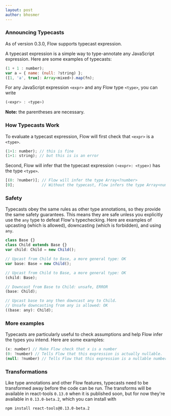 ```yaml
---
layout: post
author: bhosmer 
---
```


### Announcing Typecasts

As of version 0.3.0, Flow supports typecast expression.

A typecast expression is a simple way to type-annotate any JavaScript expression. Here are some examples of typecasts:

```JavaScript
(1 + 1 : number);
var a = { name: (null: ?string) };
([1, 'a', true]: Array<mixed>).map(fn);
```

For any JavaScript expression `<expr>` and any Flow type `<type>`, you can write

```JavaScript
(<expr> : <type>)
```

**Note:** the parentheses are necessary.

<!--truncate-->

### How Typecasts Work

To evaluate a typecast expression, Flow will first check that `<expr>` is a `<type>`. 

```JavaScript
(1+1: number); // this is fine
(1+1: string); // but this is is an error
```
 
Second, Flow will infer that the typecast expression `(<expr>: <type>)` has the type `<type>`. 

```JavaScript
[(0: ?number)]; // Flow will infer the type Array<?number>
[0];            // Without the typecast, Flow infers the type Array<number>
```

### Safety

Typecasts obey the same rules as other type annotations, so they provide the same safety guarantees. This means they are safe unless you explicitly use the `any` type to defeat Flow's typechecking. Here are examples of upcasting (which is allowed), downcasting (which is forbidden), and using `any`.

```JavaScript
class Base {}
class Child extends Base {}
var child: Child = new Child();

// Upcast from Child to Base, a more general type: OK
var base: Base = new Child(); 

// Upcast from Child to Base, a more general type: OK
(child: Base); 

// Downcast from Base to Child: unsafe, ERROR
(base: Child); 

// Upcast base to any then downcast any to Child.
// Unsafe downcasting from any is allowed: OK
((base: any): Child); 
```

### More examples

Typecasts are particularly useful to check assumptions and help Flow infer the types you intend. Here are some examples:

```JavaScript
(x: number) // Make Flow check that x is a number
(0: ?number) // Tells Flow that this expression is actually nullable.
(null: ?number) // Tells Flow that this expression is a nullable number.
```

### Transformations

Like type annotations and other Flow features, typecasts need to be transformed away before the code can be run. The transforms will be available in react-tools `0.13.0` when it is published soon, but for now they're available in `0.13.0-beta.2`, which you can install with 

```bash
npm install react-tools@0.13.0-beta.2
```

